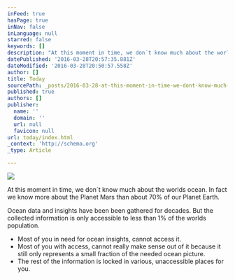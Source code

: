 ```yaml
---
inFeed: true
hasPage: true
inNav: false
inLanguage: null
starred: false
keywords: []
description: "At this moment in time, we don´t know much about the worlds ocean. In fact we know more about the Planet Mars than about 70% of our Planet Earth.\_"
datePublished: '2016-03-28T20:57:35.881Z'
dateModified: '2016-03-28T20:50:57.558Z'
author: []
title: Today
sourcePath: _posts/2016-03-28-at-this-moment-in-time-we-dont-know-much-about-the-worlds.md
published: true
authors: []
publisher:
  name: ''
  domain: ''
  url: null
  favicon: null
url: today/index.html
_context: 'http://schema.org'
_type: Article

---
```

![](https://the-grid-user-content.s3-us-west-2.amazonaws.com/f6a8f20a-1a58-443b-bc7b-86e3cfac3078.jpg)

At this moment in time, we don´t know much about the worlds ocean. In fact we know more about the Planet Mars than about 70% of our Planet Earth. 

Ocean data and insights have been been gathered for decades. But the collected information is only accessible to less than 1% of the worlds population.

* Most of you in need for ocean insights, cannot access it. 
* Most of you with access, cannot really make sense out of it because it still only represents a small fraction of the needed ocean picture. 
* The rest of the information is locked in various, unaccessible places for you.